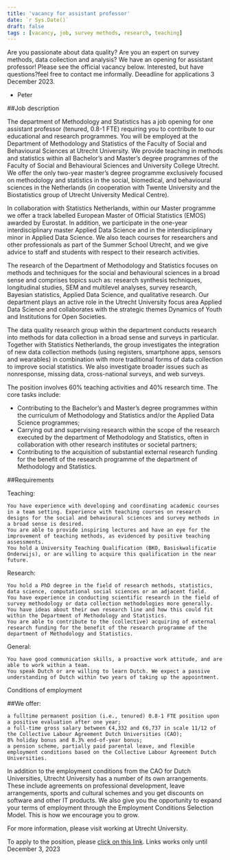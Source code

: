 ```yaml
---
title: 'vacancy for assistant professor'
date: `r Sys.Date()`
draft: false
tags : [vacancy, job, survey methods, research, teaching]
---
```

Are you passionate about data quality? Are you an expert on survey methods, data collection and analysis? We have an opening for assistant professor! Please see the official vacancy below. Interested, but have questions?feel free to contact me informally. Deeadline for applications 3 December 2023.

- Peter

##Job description

The department of Methodology and Statistics has a job opening for one assistant professor (tenured, 0.8-1 FTE) requiring you to contribute to our educational and research programmes. You will be employed at the Department of Methodology and Statistics of the Faculty of Social and Behavioural Sciences at Utrecht University. We provide teaching in methods and statistics within all Bachelor’s and Master’s degree programmes of the Faculty of Social and Behavioural Sciences and University College Utrecht. We offer the only two-year master’s degree programme exclusively focused on methodology and statistics in the social, biomedical, and behavioural sciences in the Netherlands (in cooperation with Twente University and the Biostatistics group of Utrecht University Medical Centre).

In collaboration with Statistics Netherlands, within our Master programme we offer a track labelled European Master of Official Statistics (EMOS) awarded by Eurostat. In addition, we participate in the one-year interdisciplinary master Applied Data Science and in the interdisciplinary minor in Applied Data Science. We also teach courses for researchers and other professionals as part of the Summer School Utrecht, and we give advice to staff and students with respect to their research activities.

The research of the Department of Methodology and Statistics focuses on methods and techniques for the social and behavioural sciences in a broad sense and comprises topics such as: research synthesis techniques, longitudinal studies, SEM and multilevel analyses, survey research, Bayesian statistics, Applied Data Science, and qualitative research. Our department plays an active role in the Utrecht University focus area Applied Data Science and collaborates with the strategic themes Dynamics of Youth and Institutions for Open Societies.

The data quality research group within the department conducts research into methods for data collection in a broad sense and surveys in particular. Together with Statistics Netherlands, the group investigates the integration of new data collection methods (using registers, smartphone apps, sensors and wearables) in combination with more traditional forms of data collection to improve social statistics. We also investigate broader issues such as nonresponse, missing data, cross-national surveys, and web surveys.

The position involves 60% teaching activities and 40% research time. The core tasks include:

* Contributing to the Bachelor’s and Master’s degree programmes within the curriculum of Methodology and Statistics and/or the Applied Data Science programmes;
* Carrying out and supervising research within the scope of the research executed by the department of Methodology and Statistics, often in collaboration with other research institutes or societal partners;
* Contributing to the acquisition of substantial external research funding for the benefit of the research programme of the department of Methodology and Statistics.

##Requirements

Teaching:

    You have experience with developing and coordinating academic courses in a team setting. Experience with teaching courses on research designs for the social and behavioural sciences and survey methods in a broad sense is desired.
    You are able to provide inspiring lectures and have an eye for the improvement of teaching methods, as evidenced by positive teaching assessments.
    You hold a University Teaching Qualification (BKO, Basiskwalificatie Onderwijs), or are willing to acquire this qualification in the near future.

Research:

    You hold a PhD degree in the field of research methods, statistics, data science, computational social sciences or an adjacent field.
    You have experience in conducting scientific research in the field of survey methodology or data collection methodologies more generally.
    You have ideas about their own research line and how this could fit within the Department of Methodology and Statistics.
    You are able to contribute to the (collective) acquiring of external research funding for the benefit of the research programme of the department of Methodology and Statistics.

General:

    You have good communication skills, a proactive work attitude, and are able to work within a team.
    You speak Dutch or are willing to learn Dutch. We expect a passive understanding of Dutch within two years of taking up the appointment.

Conditions of employment

##We offer:

    a fulltime permanent position (i.e., tenured) 0.8-1 FTE position upon a positive evaluation after one year;
    a full-time gross salary between €4,332 and €6,737 in scale 11/12 of the Collective Labour Agreement Dutch Universities (CAO);
    8% holiday bonus and 8.3% end-of-year bonus;
    a pension scheme, partially paid parental leave, and flexible employment conditions based on the Collective Labour Agreement Dutch Universities.

In addition to the employment conditions from the CAO for Dutch Universities, Utrecht University has a number of its own arrangements. These include agreements on professional development, leave arrangements, sports and cultural schemes and you get discounts on software and other IT products. We also give you the opportunity to expand your terms of employment through the Employment Conditions Selection Model. This is how we encourage you to grow.

For more information, please visit working at Utrecht University.


To apply to the position, please [click on this link](https://ssl1.peoplexs.com/Peoplexs22/CandidatesPortalNoLogin/ApplicationForm.cfm?PortalID=4124&VacatureID=1216364#apply). Links works only until December 3, 2023

